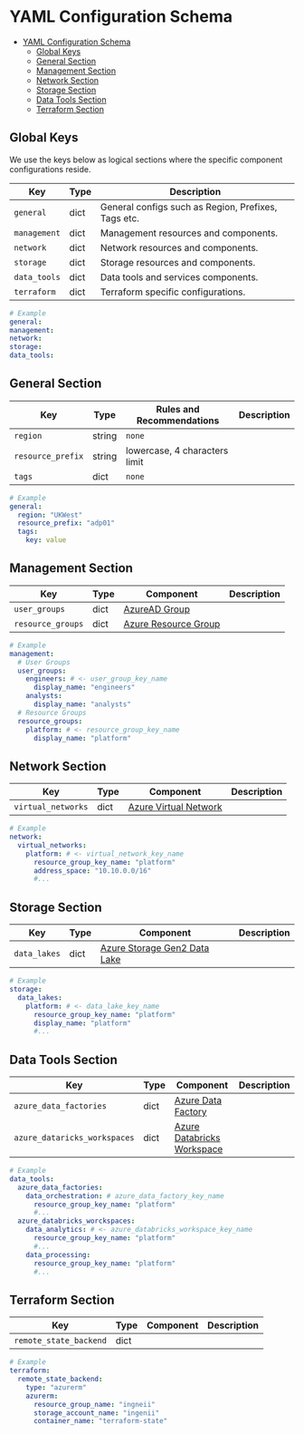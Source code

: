 # YAML Configuration Schema

- [YAML Configuration Schema](#yaml-configuration-schema)
  - [Global Keys](#global-keys)
  - [General Section](#general-section)
  - [Management Section](#management-section)
  - [Network Section](#network-section)
  - [Storage Section](#storage-section)
  - [Data Tools Section](#data-tools-section)
  - [Terraform Section](#terraform-section)

## Global Keys

We use the keys below as logical sections where the specific component configurations reside.

| Key          | Type | Description                                         |
| ------------ | ---- | --------------------------------------------------- |
| `general`    | dict | General configs such as Region, Prefixes, Tags etc. |
| `management` | dict | Management resources and components.                |
| `network`    | dict | Network resources and components.                   |
| `storage`    | dict | Storage resources and components.                   |
| `data_tools` | dict | Data tools and services components.                 |
| `terraform`  | dict | Terraform specific configurations.                  |

```yml
# Example
general:
management:
network:
storage:
data_tools:
```

## General Section

| Key               | Type   | Rules and Recommendations     | Description |
| ----------------- | ------ | ----------------------------- | ----------- |
| `region`          | string | `none`                        |             |
| `resource_prefix` | string | lowercase, 4 characters limit |             |
| `tags`            | dict   | `none`                        |             |

```yml
# Example
general:
  region: "UKWest"
  resource_prefix: "adp01"
  tags:
    key: value
```

## Management Section

| Key               | Type | Component                | Description |
| ----------------- | ---- | ------------------------ | ----------- |
| `user_groups`     | dict | [AzureAD Group]()        |
| `resource_groups` | dict | [Azure Resource Group]() |

```yml
# Example
management:
  # User Groups
  user_groups:
    engineers: # <- user_group_key_name
      display_name: "engineers"
    analysts:
      display_name: "analysts"
  # Resource Groups
  resource_groups:
    platform: # <- resource_group_key_name
      display_name: "platform"
```

## Network Section

| Key                | Type | Component                 | Description |
| ------------------ | ---- | ------------------------- | ----------- |
| `virtual_networks` | dict | [Azure Virtual Network]() |             |

```yml
# Example
network:
  virtual_networks:
    platform: # <- virtual_network_key_name
      resource_group_key_name: "platform"
      address_space: "10.10.0.0/16"
      #...
```

## Storage Section

| Key          | Type | Component                        | Description |
| ------------ | ---- | -------------------------------- | ----------- |
| `data_lakes` | dict | [Azure Storage Gen2 Data Lake]() |             |

```yml
# Example
storage:
  data_lakes:
    platform: # <- data_lake_key_name
      resource_group_key_name: "platform"
      display_name: "platform"
      #...
```

## Data Tools Section

| Key                          | Type | Component                      | Description |
| ---------------------------- | ---- | ------------------------------ | ----------- |
| `azure_data_factories`       | dict | [Azure Data Factory]()         |             |
| `azure_dataricks_workspaces` | dict | [Azure Databricks Workspace]() |             |

```yml
# Example
data_tools:
  azure_data_factories:
    data_orchestration: # azure_data_factory_key_name
      resource_group_key_name: "platform"
      #...
  azure_databricks_worckspaces:
    data_analytics: # <- azure_databricks_workspace_key_name
      resource_group_key_name: "platform"
      #...
    data_processing:
      resource_group_key_name: "platform"
      #...
```

## Terraform Section

| Key                    | Type | Component | Description |
| ---------------------- | ---- | --------- | ----------- |
| `remote_state_backend` | dict |           |             |

```yml
# Example
terraform:
  remote_state_backend:
    type: "azurerm"
    azurerm:
      resource_group_name: "ingneii"
      storage_account_name: "ingenii"
      container_name: "terraform-state"
```
